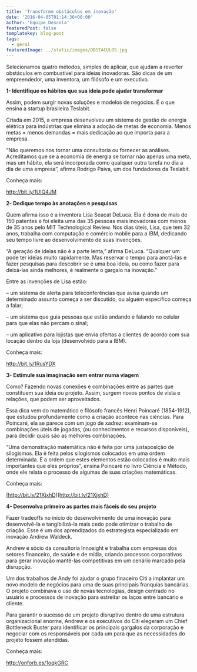 ```yaml
---
title: 'Transforme obstáculos em inovação'
date: '2016-04-05T01:14:36+00:00'
author: 'Equipe Descola'
featuredPost: false
templatekey: blog-post
tags:
  - geral
featuredImage: ../static/images/OBSTACULOS.jpg
---
```


Selecionamos quatro métodos, simples de aplicar, que ajudam a reverter obstáculos em combustível para ideias inovadoras. São dicas de um empreendedor, uma inventora, um filósofo e um executivo.

**1- Identifique os hábitos que sua ideia pode ajudar transformar**

Assim, podem surgir novas soluções e modelos de negócios. É o que ensina a startup brasileira Teslabit.

Criada em 2015, a empresa desenvolveu um sistema de gestão de energia elétrica para indústrias que elimina a adoção de metas de economia. Menos metas = menos demandas = mais dedicação ao que importa para a empresa.

“Não queremos nos tornar uma consultoria ou fornecer as análises. Acreditamos que se a economia de energia se tornar não apenas uma meta, mas um hábito, ela será incorporada como qualquer outra tarefa no dia a dia de uma empresa”, afirma Rodrigo Paiva, um dos fundadores da Teslabit.

Conheça mais:

<http://bit.ly/1UIQ4JM>

**2- Dedique tempo às anotações e pesquisas**

Quem afirma isso é a inventora Lisa Seacat DeLuca. Ela é dona de mais de 150 patentes e foi eleita uma das 35 pessoas mais inovadoras com menos de 35 anos pelo MIT Technological Review. Nos dias úteis, Lisa, que tem 32 anos, trabalha com computação e comércio mobile para a IBM, dedicando seu tempo livre ao desenvolvimento de suas invenções.

“A geração de ideias não é a parte lenta,” afirma DeLuca. “Qualquer um pode ter ideias muito rapidamente. Mas reservar o tempo para anotá-las e fazer pesquisas para descobrir se é uma boa ideia, ou como fazer para deixá-las ainda melhores, é realmente o gargalo na inovação.”

Entre as invenções de Lisa estão:

– um sistema de alerta para teleconferências que avisa quando um determinado assunto começa a ser discutido, ou alguém específico começa a falar;

– um sistema que guia pessoas que estão andando e falando no celular para que elas não percam o sinal;

– um aplicativo para lojistas que envia ofertas a clientes de acordo com sua locação dentro da loja (desenvolvido para a IBM).

Conheça mais:

<http://bit.ly/1RusYDX>

**3- Estimule sua imaginação sem entrar numa viagem**

Como? Fazendo novas conexões e combinações entre as partes que constituem sua ideia ou projeto. Assim, surgem novos pontos de vista e relações, que podem ser aproveitados.

Essa dica vem do matemático e filósofo francês Henri Poincaré (1854-1912), que estudou profundamente como a criação acontece nas ciências. Para Poincaré, ela se parece com um jogo de xadrez: examinam-se combinações úteis de jogadas, (ou conhecimentos e recursos disponíveis), para decidir quais são as melhores combinações.

“Uma demonstração matemática não é feita por uma justaposição de silogismos. Ela é feita pelos silogismos colocados em uma ordem determinada. E a ordem que estes elementos estão colocados é muito mais importantes que eles próprios”, ensina Poincaré no livro Ciência e Método, onde ele relata o processo de algumas de suas criações matemáticas.

Conheça mais:

[http://bit.ly/21XjxhD](http://bit.ly/21XjxhD)

**4- Desenvolva primeiro as partes mais fáceis do seu projeto**

Fazer tradeoffs no início do desenvolvimento de uma inovação para desenvolvê-la e tangibilizá-la mais cedo pode otimizar o trabalho de criação. Esse é um dos aprendizados do estrategista especializado em inovação Andrew Waldeck.

Andrew é sócio da consultoria Innosight e trabalha com empresas dos setores financeiro, de saúde e de mídia, criando processos corporativos para gerar inovação mantê-las competitivas em um cenário marcado pela disrupção.

Um dos trabalhos de Andy foi ajudar o grupo finaceiro Citi a implantar um novo modelo de negócios para uma de suas principais franquias bancárias. O projeto combinava o uso de novas tecnologias, design centrado no usuário e processos de inovação para estreitar os laços entre bancário e cliente.

Para garantir o sucesso de um projeto disruptivo dentro de uma estrutura organizacional enorme, Andrew e os executivos do Citi elegeram um Chief Bottleneck Buster para identificar os principais gargalos da corporação e negociar com os responsáveis por cada um para que as necessidades do projeto fossem atendidas.

Conheça mais:

<http://onforb.es/1oqkGRC>
